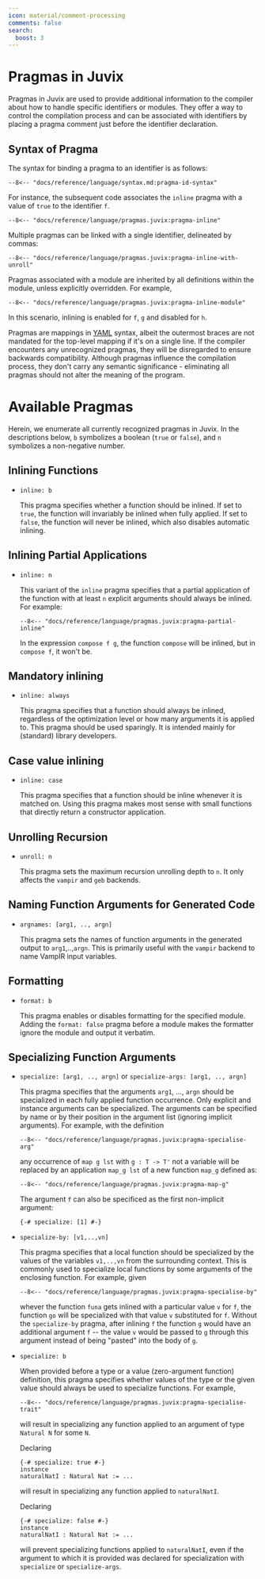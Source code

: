 ```yaml
---
icon: material/comment-processing
comments: false
search:
  boost: 3
---
```


# Pragmas in Juvix

Pragmas in Juvix are used to provide additional information to the compiler
about how to handle specific identifiers or modules. They offer a way to control
the compilation process and can be associated with identifiers by placing a
pragma comment just before the identifier declaration.

## Syntax of Pragma

The syntax for binding a pragma to an identifier is as follows:

```juvix
--8<-- "docs/reference/language/syntax.md:pragma-id-syntax"
```

For instance, the subsequent code associates the `inline` pragma with a value of
`true` to the identifier `f`.

```juvix
--8<-- "docs/reference/language/pragmas.juvix:pragma-inline"
```

Multiple pragmas can be linked with a single identifier, delineated by commas:

```juvix
--8<-- "docs/reference/language/pragmas.juvix:pragma-inline-with-unroll"
```

Pragmas associated with a module are inherited by all definitions within the
module, unless explicitly overridden. For example,

```juvix
--8<-- "docs/reference/language/pragmas.juvix:pragma-inline-module"
```

In this scenario, inlining is enabled for `f`, `g` and disabled for `h`.

Pragmas are mappings in [YAML](https://yaml.org/) syntax, albeit the outermost
braces are not mandated for the top-level mapping if it's on a single line. If
the compiler encounters any unrecognized pragmas, they will be disregarded to
ensure backwards compatibility. Although pragmas influence the compilation
process, they don't carry any semantic significance - eliminating all pragmas
should not alter the meaning of the program.

# Available Pragmas

Herein, we enumerate all currently recognized pragmas in Juvix. In the
descriptions below, `b` symbolizes a boolean (`true` or `false`), and `n`
symbolizes a non-negative number.

## Inlining Functions

- `inline: b`

  This pragma specifies whether a function should be inlined. If set to `true`,
  the function will invariably be inlined when fully applied. If set to `false`,
  the function will never be inlined, which also disables automatic inlining.

## Inlining Partial Applications

- `inline: n`

  This variant of the `inline` pragma specifies that a partial application of
  the function with at least `n` explicit arguments should always be inlined.
  For example:

  ```juvix
  --8<-- "docs/reference/language/pragmas.juvix:pragma-partial-inline"
  ```

  In the expression `compose f g`, the function `compose` will be inlined, but
  in `compose f`, it won't be.

## Mandatory inlining

- `inline: always`

  This pragma specifies that a function should always be inlined,
  regardless of the optimization level or how many arguments it is
  applied to. This pragma should be used sparingly. It is intended
  mainly for (standard) library developers.

## Case value inlining

- `inline: case`

  This pragma specifies that a function should be inline whenever it
  is matched on. Using this pragma makes most sense with small
  functions that directly return a constructor application.

## Unrolling Recursion

- `unroll: n`

  This pragma sets the maximum recursion unrolling depth to `n`. It only affects
  the `vampir` and `geb` backends.

## Naming Function Arguments for Generated Code

- `argnames: [arg1, .., argn]`

  This pragma sets the names of function arguments in the generated output to
  `arg1`,..,`argn`. This is primarily useful with the `vampir` backend to name
  VampIR input variables.

## Formatting

- `format: b`

  This pragma enables or disables formatting for the specified module. Adding
  the `format: false` pragma before a module makes the formatter ignore the
  module and output it verbatim.

## Specializing Function Arguments

- `specialize: [arg1, .., argn]` or `specialize-args: [arg1, .., argn]`

  This pragma specifies that the arguments `arg1`, ..., `argn` should
  be specialized in each fully applied function occurrence. Only
  explicit and instance arguments can be specialized. The arguments
  can be specified by name or by their position in the argument list
  (ignoring implicit arguments). For example, with the definition

  ```juvix
  --8<-- "docs/reference/language/pragmas.juvix:pragma-specialise-arg"
  ```

  any occurrence of `map g lst` with `g : T -> T'` not a variable will
  be replaced by an application `map_g lst` of a new function `map_g`
  defined as:

  ```juvix
  --8<-- "docs/reference/language/pragmas.juvix:pragma-map-g"
  ```

  The argument `f` can also be specificed as the first non-implicit argument:
  ```
  {-# specialize: [1] #-}
  ```

- `specialize-by: [v1,..,vn]`

  This pragma specifies that a local function should be specialized by
  the values of the variables `v1,..,vn` from the surrounding
  context. This is commonly used to specialize local functions by some
  arguments of the enclosing function. For example, given

  ```juvix
  --8<-- "docs/reference/language/pragmas.juvix:pragma-specialise-by"
  ```

  whever the function `funa` gets inlined with a particular value `v`
  for `f`, the function `go` will be specialized with that value `v`
  substituted for `f`. Without the `specialize-by` pragma, after
  inlining `f` the function `g` would have an additional argument `f`
  -- the value `v` would be passed to `g` through this argument instead
  of being "pasted" into the body of `g`.

- `specialize: b`

  When provided before a type or a value (zero-argument function)
  definition, this pragma specifies whether values of the type or the
  given value should always be used to specialize functions. For
  example,

  ```juvix
  --8<-- "docs/reference/language/pragmas.juvix:pragma-specialise-trait"
  ```

  will result in specializing any function applied to an argument of
  type `Natural N` for some `N`.

  Declaring

  ```juvix
  {-# specialize: true #-}
  instance
  naturalNatI : Natural Nat := ...
  ```

  will result in specializing any function applied to `naturalNatI`.

  Declaring

  ```juvix
  {-# specialize: false #-}
  instance
  naturalNatI : Natural Nat := ...
  ```

  will prevent specializing functions applied to `naturalNatI`, even
  if the argument to which it is provided was declared for
  specialization with `specialize` or `specialize-args`.
